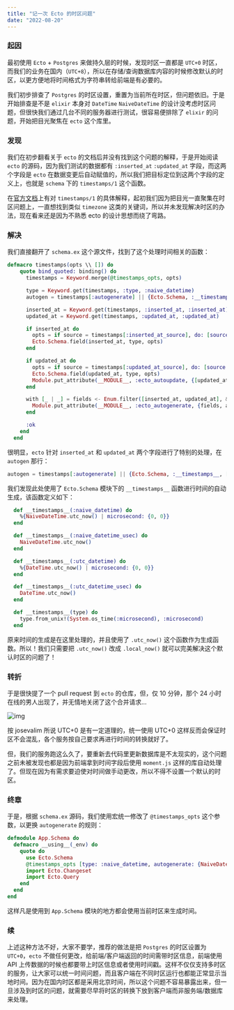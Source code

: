 ```yaml
---
title: "记一次 Ecto 的时区问题"
date: "2022-08-20"
---
```


### 起因

最初使用 `Ecto` + `Postgres` 来做持久层的时候，发现时区一直都是 `UTC+0` 时区，而我们的业务在国内（`UTC+8`），所以在存储/查询数据库内容的时候修改默认的时区，以更方便地将时间格式为字符串转给前端是有必要的。

我们初步排查了 `Postgres` 的时区设置，重置为当前所在时区，但问题依旧。于是开始排查是不是 `elixir` 本身对 `DateTime` `NaiveDateTime` 的设计没考虑时区问题，但很快我们通过几台不同的服务器进行测试，很容易便排除了 `elixir` 的问题，开始把目光聚焦在 `ecto` 这个库里。

### 发现

我们在初步翻看关于 `ecto` 的文档后并没有找到这个问题的解释，于是开始阅读 `ecto` 的源码，因为我们测试的数据都有 `:inserted_at` `:updated_at` 字段，而这两个字段是 `ecto` 在数据变更后自动赋值的，所以我们把目标定位到这两个字段的定义上，也就是 `schema` 下的 `timestamps/1` 这个函数。

在[官方文档](https://hexdocs.pm/ecto/Ecto.Schema.html#timestamps/1)上有对 `timestamps/1` 的具体解释，起初我们因为把目光一直聚集在时区问题上，一直想找到类似 `timezone` 这类的关键词，所以并未发现解决时区的办法，现在看来还是因为不熟悉 ecto 的设计思想而绕了弯路。

### 解决

我们直接翻开了 `schema.ex` 这个源文件，找到了这个处理时间相关的函数：
```elixir
defmacro timestamps(opts \\ []) do
    quote bind_quoted: binding() do
      timestamps = Keyword.merge(@timestamps_opts, opts)

      type = Keyword.get(timestamps, :type, :naive_datetime)
      autogen = timestamps[:autogenerate] || {Ecto.Schema, :__timestamps__, [type]}

      inserted_at = Keyword.get(timestamps, :inserted_at, :inserted_at)
      updated_at = Keyword.get(timestamps, :updated_at, :updated_at)

      if inserted_at do
        opts = if source = timestamps[:inserted_at_source], do: [source: source], else: []
        Ecto.Schema.field(inserted_at, type, opts)
      end

      if updated_at do
        opts = if source = timestamps[:updated_at_source], do: [source: source], else: []
        Ecto.Schema.field(updated_at, type, opts)
        Module.put_attribute(__MODULE__, :ecto_autoupdate, {[updated_at], autogen})
      end

      with [_ | _] = fields <- Enum.filter([inserted_at, updated_at], & &1) do
        Module.put_attribute(__MODULE__, :ecto_autogenerate, {fields, autogen})
      end

      :ok
    end
  end
```

很明显，`ecto` 针对 `inserted_at` 和 `updated_at` 两个字段进行了特别的处理，在 `autogen` 那行：
```elixir
autogen = timestamps[:autogenerate] || {Ecto.Schema, :__timestamps__, [type]}
```
我们发现此处使用了 `Ecto.Schema` 模块下的 `__timestamps__` 函数进行时间的自动生成，该函数定义如下：
```elixir
  def __timestamps__(:naive_datetime) do
    %{NaiveDateTime.utc_now() | microsecond: {0, 0}}
  end

  def __timestamps__(:naive_datetime_usec) do
    NaiveDateTime.utc_now()
  end

  def __timestamps__(:utc_datetime) do
    %{DateTime.utc_now() | microsecond: {0, 0}}
  end

  def __timestamps__(:utc_datetime_usec) do
    DateTime.utc_now()
  end

  def __timestamps__(type) do
    type.from_unix!(System.os_time(:microsecond), :microsecond)
  end
```

原来时间的生成是在这里处理的，并且使用了 `.utc_now()` 这个函数作为生成函数。所以！我们只需要把 `.utc_now()` 改成 `.local_now()` 就可以完美解决这个默认时区的问题了！

### 转折

于是很快提了一个 pull request 到 `ecto` 的仓库，但，仅 10 分钟，那个 24 小时在线的男人出现了，并无情地关闭了这个合并请求...

![img](/images/ecto-pr-local_now.png)

按 josevalim 所说 UTC+0 是有一定道理的，统一使用 UTC+0 这样反而会保证时区不会混乱，各个服务按自己要求再进行时间的转换就好了。

但，我们的服务跑这么久了，要重新去代码里更新数据库是不太现实的，这个问题之前未被发现也都是因为前端拿到时间字段后使用 `moment.js` 这样的库自动处理了。但现在因为有需求要迫使对时间做手动更改，所以不得不设置一个默认的时区。

### 终章

于是，根据 `schema.ex` 源码，我们使用宏统一修改了 `@timestamps_opts` 这个参数，以更换 `autogenerate` 的规则：
```elixir
defmodule App.Schema do
  defmacro __using__(_env) do
    quote do
      use Ecto.Schema
      @timestamps_opts [type: :naive_datetime, autogenerate: {NaiveDateTime, :local_now, []}]
      import Ecto.Changeset
      import Ecto.Query
    end
  end
end
```

这样凡是使用到 `App.Schema` 模块的地方都会使用当前时区来生成时间。

### 续
上述这种方法不好，大家不要学，推荐的做法是把 `Postgres` 的时区设置为 `UTC+0`，`ecto` 不做任何更改，给前端/客户端返回的时间需带时区信息，前端使用 API 上传数据的时候也都要带上时区信息或者使用时间戳。这样不仅仅支持多时区的服务，让大家可以统一时间问题，而且客户端在不同时区运行也都能正常显示当地时间。因为在国内时区都是采用北京时间，所以这个问题不容易暴露出来，但一旦涉及到时区的问题，就需要尽早将时区的转换下放到客户端而非服务端/数据库来处理。
